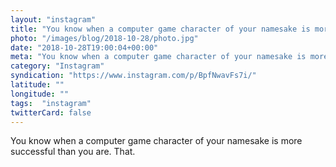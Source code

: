 ```yaml
---
layout: "instagram"
title: "You know when a computer game character of your namesake is more successful than you are. That."
photo: "/images/blog/2018-10-28/photo.jpg"
date: "2018-10-28T19:00:04+00:00"
meta: "You know when a computer game character of your namesake is more successful than you are. That."
category: "Instagram"
syndication: "https://www.instagram.com/p/BpfNwavFs7i/"
latitude: ""
longitude: ""
tags:  "instagram"
twitterCard: false
---
```

You know when a computer game character of your namesake is more successful than you are. That.
